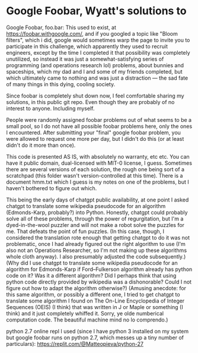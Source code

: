 # Google Foobar, Wyatt's solutions to

Google Foobar, foo.bar: This used to exist, at https://foobar.withgoogle.com/, and if you googled a topic like "Bloom filters", which i did, google would sometimes warp the page to invite you to participate in this challenge, which apparently they used to recruit engineers, except by the time I completed it that possibility was completely unutilized, so instead it was just a somewhat-satisfying series of programming (and operations research lol) problems, about bunnies and spaceships, which my dad and I and some of my friends completed, but which ultimately came to nothing and was just a distraction — the sad fate of many things in this dying, cooling society.

Since foobar is completely shut down now, I feel comfortable sharing my solutions, in this public git repo. Even though they are probably of no interest to anyone. Including myself.

People were randomly assigned foobar problems out of what seems to be a small pool, so I do not have all possible foobar problems here, only the ones I encountered. After submitting your "final" google foobar problem, you were allowed to request one more per day, but I didn't do this (or at least didn't do it more than once).

This code is presented AS IS, with absolutely no warranty, etc etc. You can have it public domain, dual-licensed with MIT-0 license, I guess. Sometimes there are several versions of each solution, the rough one being sort of a scratchpad (this folder wasn't version-controlled at this time). There is a document hmm.txt which I guess is my notes on one of the problems, but I haven't bothered to figure out which.

This being the early days of chatgpt public availability, at one point I asked chatgpt to translate some wikipedia pseudocode for an algorithm (Edmonds-Karp, probably?) into Python. Honestly, chatgpt could probably solve all of these problems, through the power of regurgitation, but I'm a dyed-in-the-wool puzzler and will not make a robot solve the puzzles for me. That defeats the point of fun puzzles. (In this case, though, I considered the translation rote enough that getting chatgpt to do it was not problematic, once I had already figured out the right algorithm to use (I'm also not an Operations Researcher, so I'm not making up these algorithms whole cloth anyway). I also presumably adjusted the code subsequently.)
(Why did I use chatgpt to translate some wikipedia pseudocode for an algorithm for Edmonds-Karp if Ford–Fulkerson algorithm already has python code on it? Was it a different algorithm? Did I perhaps think that using python code directly provided by wikipedia was a dishonorable? Could I not figure out how to adapt the algorithm otherwise?)
(Amusing anecdote: for this same algorithm, or possibly a different one, I tried to get chatgpt to translate some algorithm I found on The On-Line Encyclopedia of Integer Sequences (OEIS) (I think) that was written in J or Maple or something (I think) and it just completely whiffed it. Sorry, ye olde numberical computation code. The beautiful machine mind no lo comprendo.)

python 2.7 online repl I used (since I have python 3 installed on my system but google foobar runs on python 2.7, which messes up a tiny number of particulars):
https://replit.com/@Matteopieva/python-27

